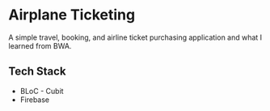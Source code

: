 # Airplane Ticketing

A simple travel, booking, and airline ticket purchasing application and what I learned from BWA.

## Tech Stack
- BLoC - Cubit
- Firebase
